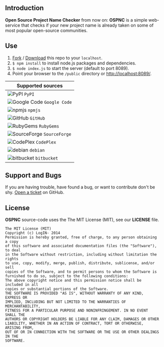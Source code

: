 ## Introduction
**Open Source Project Name Checker** from now on: **OSPNC** is a simple web-service that checks if your new
project name is already taken on some of most popular open-source communities.

## Use
1. [Fork](https://github.com/LogIN-/ospnc/fork) / [Download](https://github.com/LogIN-/ospnc/archive/master.zip) this repo to your `localhost`.
2. `$ npm install` to install node.js packages and dependencies.
3. `$ node index.js` to start the server (default to port 8089).
4. Point your browser to the `/public` directory or [http://localhost:8089/](http://localhost:8089/).

Supported sources |
--- |
![PyPI](https://raw.githubusercontent.com/LogIN-/ospnc/master/public/template/images/favicons/pypi_16x16.png "PyPI") `PyPI` |
![Google Code](https://raw.githubusercontent.com/LogIN-/ospnc/master/public/template/images/favicons/google-code_16x16.png "Google Code") `Google Code` |
![npmjs](https://raw.githubusercontent.com/LogIN-/ospnc/master/public/template/images/favicons/npmjs_16x16.png "npmjs") `npmjs` |
![GitHub](https://raw.githubusercontent.com/LogIN-/ospnc/master/public/template/images/favicons/github_16x16.png "GitHub") `GitHub` |
![RubyGems](https://raw.githubusercontent.com/LogIN-/ospnc/master/public/template/images/favicons/rubygems_16x16.png "RubyGems") `RubyGems` |
![SourceForge](https://raw.githubusercontent.com/LogIN-/ospnc/master/public/template/images/favicons/sourceforge_16x16.png "SourceForge") `SourceForge` |
![CodePlex](https://raw.githubusercontent.com/LogIN-/ospnc/master/public/template/images/favicons/codeplex_16x16.png "CodePlex") `CodePlex` |
![debian](https://raw.githubusercontent.com/LogIN-/ospnc/master/public/template/images/favicons/debian_16x16.png "debian") `debian` |
![bitbucket](https://raw.githubusercontent.com/LogIN-/ospnc/master/public/template/images/favicons/bitbucket_16x16.png "bitbucket") `bitbucket` |


## Support and Bugs
If you are having trouble, have found a bug, or want to contribute don't be shy.
[Open a ticket](https://github.com/LogIN-/ospnc/issues) on GitHub.

## License
**OSPNC** source-code uses the The MIT License (MIT), see our **LICENSE** file.
```
The MIT License (MIT)
Copyright (c) LogIN- 2014
Permission is hereby granted, free of charge, to any person obtaining a copy
of this software and associated documentation files (the "Software"), to deal
in the Software without restriction, including without limitation the rights
to use, copy, modify, merge, publish, distribute, sublicense, and/or sell
copies of the Software, and to permit persons to whom the Software is
furnished to do so, subject to the following conditions:
The above copyright notice and this permission notice shall be included in all
copies or substantial portions of the Software.
THE SOFTWARE IS PROVIDED "AS IS", WITHOUT WARRANTY OF ANY KIND, EXPRESS OR
IMPLIED, INCLUDING BUT NOT LIMITED TO THE WARRANTIES OF MERCHANTABILITY,
FITNESS FOR A PARTICULAR PURPOSE AND NONINFRINGEMENT. IN NO EVENT SHALL THE
AUTHORS OR COPYRIGHT HOLDERS BE LIABLE FOR ANY CLAIM, DAMAGES OR OTHER
LIABILITY, WHETHER IN AN ACTION OF CONTRACT, TORT OR OTHERWISE, ARISING FROM,
OUT OF OR IN CONNECTION WITH THE SOFTWARE OR THE USE OR OTHER DEALINGS IN THE
SOFTWARE.
```